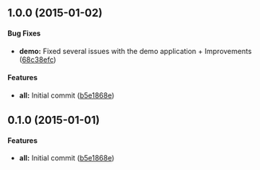 <a name="1.0.0"></a>
## 1.0.0 (2015-01-02)


#### Bug Fixes

* **demo:** Fixed several issues with the demo application + Improvements ([68c38efc](http://github.com/tinesoft/ng-browser-update/commit/68c38efcbde1acb19bd731c3ee047b92fb1d7859))


#### Features

* **all:** Initial commit ([b5e1868e](http://github.com/tinesoft/ng-browser-update/commit/b5e1868e11cb2d4a207d388c98f9ea076f27936e))


<a name="0.1.0"></a>
## 0.1.0 (2015-01-01)


#### Features

* **all:** Initial commit ([b5e1868e](http://github.com/tinesoft/ng-browser-update/commit/b5e1868e11cb2d4a207d388c98f9ea076f27936e))

